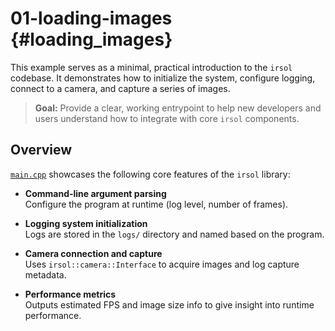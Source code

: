 # 01-loading-images {#loading_images}

This example serves as a minimal, practical introduction to the `irsol` codebase. It demonstrates how to initialize the system, configure logging, connect to a camera, and capture a series of images.

> **Goal:** Provide a clear, working entrypoint to help new developers and users understand how to integrate with core `irsol` components.


## Overview

[`main.cpp`](./main.cpp) showcases the following core features of the `irsol` library:

- **Command-line argument parsing**  
  Configure the program at runtime (log level, number of frames).

- **Logging system initialization**  
  Logs are stored in the `logs/` directory and named based on the program.

- **Camera connection and capture**  
  Uses `irsol::camera::Interface` to acquire images and log capture metadata.

- **Performance metrics**  
  Outputs estimated FPS and image size info to give insight into runtime performance.


